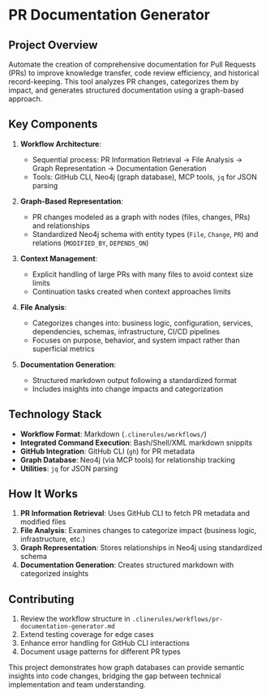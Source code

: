 # PR Documentation Generator

## Project Overview

Automate the creation of comprehensive documentation for Pull Requests (PRs) to improve knowledge transfer, code review efficiency, and historical record-keeping. This tool analyzes PR changes, categorizes them by impact, and generates structured documentation using a graph-based approach.

## Key Components

1. **Workflow Architecture**:
   - Sequential process: PR Information Retrieval → File Analysis → Graph Representation → Documentation Generation
   - Tools: GitHub CLI, Neo4j (graph database), MCP tools, `jq` for JSON parsing

2. **Graph-Based Representation**:
   - PR changes modeled as a graph with nodes (files, changes, PRs) and relationships
   - Standardized Neo4j schema with entity types (`File`, `Change`, `PR`) and relations (`MODIFIED_BY`, `DEPENDS_ON`)

3. **Context Management**:
   - Explicit handling of large PRs with many files to avoid context size limits
   - Continuation tasks created when context approaches limits

4. **File Analysis**:
   - Categorizes changes into: business logic, configuration, services, dependencies, schemas, infrastructure, CI/CD pipelines
   - Focuses on purpose, behavior, and system impact rather than superficial metrics

5. **Documentation Generation**:
   - Structured markdown output following a standardized format
   - Includes insights into change impacts and categorization

## Technology Stack

- **Workflow Format**: Markdown (`.clinerules/workflows/`)
- **Integrated Command Execution**: Bash/Shell/XML markdown snippits
- **GitHub Integration**: GitHub CLI (`gh`) for PR metadata
- **Graph Database**: Neo4j (via MCP tools) for relationship tracking
- **Utilities**: `jq` for JSON parsing

## How It Works

1. **PR Information Retrieval**: Uses GitHub CLI to fetch PR metadata and modified files
2. **File Analysis**: Examines changes to categorize impact (business logic, infrastructure, etc.)
3. **Graph Representation**: Stores relationships in Neo4j using standardized schema
4. **Documentation Generation**: Creates structured markdown with categorized insights

## Contributing

1. Review the workflow structure in `.clinerules/workflows/pr-documentation-generator.md`
2. Extend testing coverage for edge cases
3. Enhance error handling for GitHub CLI interactions
4. Document usage patterns for different PR types

This project demonstrates how graph databases can provide semantic insights into code changes, bridging the gap between technical implementation and team understanding.
